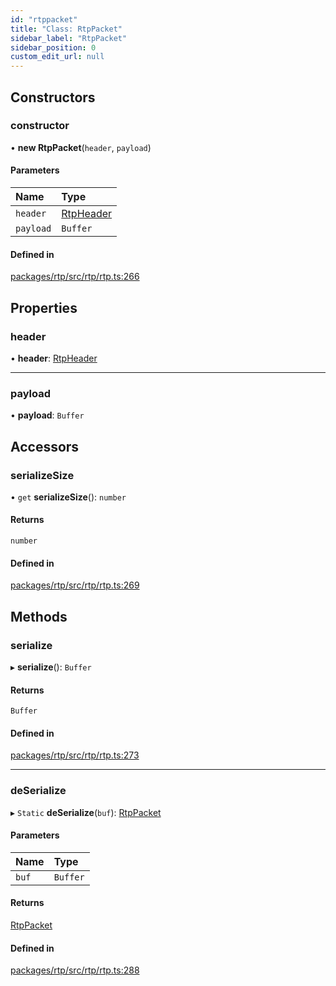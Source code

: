 ```yaml
---
id: "rtppacket"
title: "Class: RtpPacket"
sidebar_label: "RtpPacket"
sidebar_position: 0
custom_edit_url: null
---
```


## Constructors

### constructor

• **new RtpPacket**(`header`, `payload`)

#### Parameters

| Name | Type |
| :------ | :------ |
| `header` | [RtpHeader](rtpheader.md) |
| `payload` | `Buffer` |

#### Defined in

[packages/rtp/src/rtp/rtp.ts:266](https://github.com/shinyoshiaki/werift-webrtc/blob/32ca930/packages/rtp/src/rtp/rtp.ts#L266)

## Properties

### header

• **header**: [RtpHeader](rtpheader.md)

___

### payload

• **payload**: `Buffer`

## Accessors

### serializeSize

• `get` **serializeSize**(): `number`

#### Returns

`number`

#### Defined in

[packages/rtp/src/rtp/rtp.ts:269](https://github.com/shinyoshiaki/werift-webrtc/blob/32ca930/packages/rtp/src/rtp/rtp.ts#L269)

## Methods

### serialize

▸ **serialize**(): `Buffer`

#### Returns

`Buffer`

#### Defined in

[packages/rtp/src/rtp/rtp.ts:273](https://github.com/shinyoshiaki/werift-webrtc/blob/32ca930/packages/rtp/src/rtp/rtp.ts#L273)

___

### deSerialize

▸ `Static` **deSerialize**(`buf`): [RtpPacket](rtppacket.md)

#### Parameters

| Name | Type |
| :------ | :------ |
| `buf` | `Buffer` |

#### Returns

[RtpPacket](rtppacket.md)

#### Defined in

[packages/rtp/src/rtp/rtp.ts:288](https://github.com/shinyoshiaki/werift-webrtc/blob/32ca930/packages/rtp/src/rtp/rtp.ts#L288)
